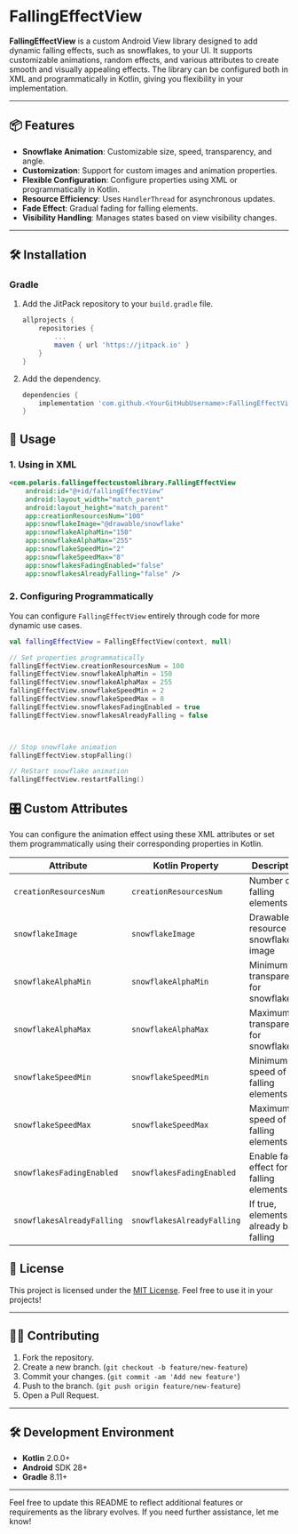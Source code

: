 # FallingEffectView

**FallingEffectView** is a custom Android View library designed to add dynamic falling effects, such as snowflakes, to your UI. It supports customizable animations, random effects, and various attributes to create smooth and visually appealing effects. The library can be configured both in XML and programmatically in Kotlin, giving you flexibility in your implementation.

---

## 📦 Features

- **Snowflake Animation**: Customizable size, speed, transparency, and angle.
- **Customization**: Support for custom images and animation properties.
- **Flexible Configuration**: Configure properties using XML or programmatically in Kotlin.
- **Resource Efficiency**: Uses `HandlerThread` for asynchronous updates.
- **Fade Effect**: Gradual fading for falling elements.
- **Visibility Handling**: Manages states based on view visibility changes.

---

## 🛠️ Installation

### Gradle

1. Add the JitPack repository to your `build.gradle` file.

   ```gradle
   allprojects {
       repositories {
           ...
           maven { url 'https://jitpack.io' }
       }
   }
2. Add the dependency.

   ```gradle
   dependencies {
       implementation 'com.github.<YourGitHubUsername>:FallingEffectView:1.0.0'
   }


## 🚀 Usage

### 1. Using in XML

```xml
<com.polaris.fallingeffectcustomlibrary.FallingEffectView
    android:id="@+id/fallingEffectView"
    android:layout_width="match_parent"
    android:layout_height="match_parent"
    app:creationResourcesNum="100"
    app:snowflakeImage="@drawable/snowflake"
    app:snowflakeAlphaMin="150"
    app:snowflakeAlphaMax="255"
    app:snowflakeSpeedMin="2"
    app:snowflakeSpeedMax="8"
    app:snowflakesFadingEnabled="false"
    app:snowflakesAlreadyFalling="false" />

```
### 2. Configuring Programmatically

You can configure `FallingEffectView` entirely through code for more dynamic use cases.

```kotlin
val fallingEffectView = FallingEffectView(context, null)

// Set properties programmatically
fallingEffectView.creationResourcesNum = 100
fallingEffectView.snowflakeAlphaMin = 150
fallingEffectView.snowflakeAlphaMax = 255
fallingEffectView.snowflakeSpeedMin = 2
fallingEffectView.snowflakeSpeedMax = 8
fallingEffectView.snowflakesFadingEnabled = true
fallingEffectView.snowflakesAlreadyFalling = false



// Stop snowflake animation
fallingEffectView.stopFalling()

// ReStart snowflake animation
fallingEffectView.restartFalling()
```

## 🎛️ Custom Attributes

You can configure the animation effect using these XML attributes or set them programmatically using their corresponding properties in Kotlin.

| Attribute                  | Kotlin Property                | Description                                   | Default     |
|----------------------------|---------------------------------|-----------------------------------------------|-------------|
| `creationResourcesNum`     | `creationResourcesNum`         | Number of falling elements                   | 200         |
| `snowflakeImage`           | `snowflakeImage`               | Drawable resource for snowflake image         | None        |
| `snowflakeAlphaMin`        | `snowflakeAlphaMin`            | Minimum transparency for snowflakes           | 150         |
| `snowflakeAlphaMax`        | `snowflakeAlphaMax`            | Maximum transparency for snowflakes           | 255         |
| `snowflakeSpeedMin`        | `snowflakeSpeedMin`            | Minimum speed of falling elements             | 2           |
| `snowflakeSpeedMax`        | `snowflakeSpeedMax`            | Maximum speed of falling elements             | 8           |
| `snowflakesFadingEnabled`  | `snowflakesFadingEnabled`      | Enable fade effect for falling elements       | `false`     |
| `snowflakesAlreadyFalling` | `snowflakesAlreadyFalling`     | If true, elements will already be falling     | `false`     |


## 📄 License

This project is licensed under the [MIT License](LICENSE). Feel free to use it in your projects!

---

## 🧑‍💻 Contributing

1. Fork the repository.
2. Create a new branch. (`git checkout -b feature/new-feature`)
3. Commit your changes. (`git commit -am 'Add new feature'`)
4. Push to the branch. (`git push origin feature/new-feature`)
5. Open a Pull Request.

---

## 🛠️ Development Environment

- **Kotlin** 2.0.0+
- **Android** SDK 28+
- **Gradle** 8.11+

---

Feel free to update this README to reflect additional features or requirements as the library evolves. If you need further assistance, let me know!

